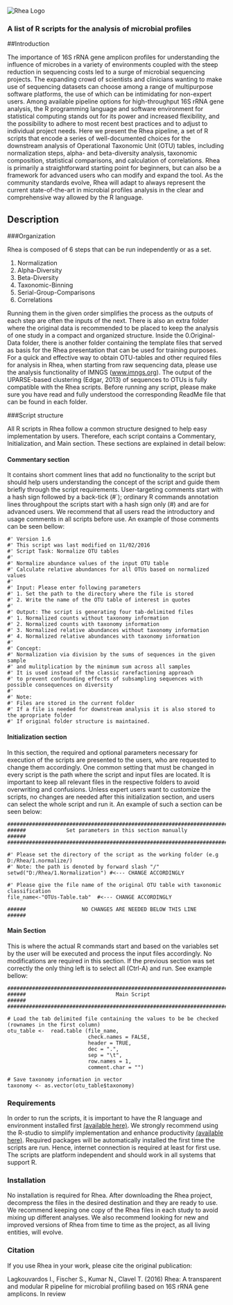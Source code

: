 ![Rhea Logo](http://i.imgur.com/jjLmZF5.png)

### A list of R scripts for the analysis of microbial profiles



##Introduction

The importance of 16S rRNA gene amplicon profiles for understanding the influence of microbes in a variety of environments coupled with the steep reduction in sequencing costs led to a surge of microbial sequencing projects. The expanding crowd of scientists and clinicians wanting to make use of sequencing datasets can choose among a range of multipurpose software platforms, the use of which can be intimidating for non-expert users. Among available pipeline options for high-throughput 16S rRNA gene analysis, the R programming language and software environment for statistical computing stands out for its power and increased flexibility, and the possibility to adhere to most recent best practices and to adjust to individual project needs. Here we present the Rhea pipeline, a set of R scripts that encode a series of well-documented choices for the downstream analysis of Operational Taxonomic Unit (OTU) tables, including normalization steps, alpha- and beta-diversity analysis, taxonomic composition, statistical comparisons, and calculation of correlations. Rhea is primarily a straightforward starting point for beginners, but can also be a framework for advanced users who can modify and expand the tool. As the community standards evolve, Rhea will adapt to always represent the current state-of-the-art in microbial profiles analysis in the clear and comprehensive way allowed by the R language.  

## Description

###Organization

Rhea is composed of 6 steps that can be run independently or as a set. 

1. Normalization
2. Alpha-Diversity
3. Beta-Diversity
4. Taxonomic-Binning
5. Serial-Group-Comparisons
6. Correlations

Running them in the given order simplifies the process as the outputs of each step are often the inputs of the next. There is also an extra folder where the original data is recommended to be placed to keep the analysis of one study in a compact and organized structure. Inside the 0.Original-Data folder, there is another folder containing the template files that served as basis for the Rhea presentation that can be used for training purposes. For a quick and effective way to obtain OTU-tables and other required files for analysis in Rhea, when starting from raw sequencing data, please use the analysis functionality of IMNGS (www.imngs.org). The output of the UPARSE-based clustering (Edgar, 2013) of sequences to OTUs is fully compatible with the Rhea scripts. Before running any script, please make sure you have read and fully understood the corresponding ReadMe file that can be found in each folder.

###Script structure

All R scripts in Rhea follow a common structure designed to help easy implementation by users. Therefore, each script contains a Commentary, Initialization, and Main section. These sections are explained in detail below:

#### Commentary section
It contains short comment lines that add no functionality to the script but should help users understanding the concept of the script and guide them briefly through the script requirements. User-targeting comments start with a hash sign followed by a back-tick (#`); ordinary R commands annotation lines throughpout the scripts start with a hash sign only (#) and are for advanced users. We recommend that all users read the introductory and usage comments in all scripts before use. An example of those comments can be seen bellow:

	#' Version 1.6
	#' This script was last modified on 11/02/2016
	#' Script Task: Normalize OTU tables
	#'
	#' Normalize abundance values of the input OTU table
	#' Calculate relative abundances for all OTUs based on normalized values
	#' 
	#' Input: Please enter following parameters
	#' 1. Set the path to the directory where the file is stored
	#' 2. Write the name of the OTU table of interest in quotes
	#' 
	#' Output: The script is generating four tab-delimited files
	#' 1. Normalized counts without taxonomy information
	#' 2. Normalized counts with taxonomy information
	#' 3. Normalized relative abundances without taxonomy information
	#' 4. Normalized relative abundances with taxonomy information
	#' 
	#' Concept:
	#' Normalization via division by the sums of sequences in the given sample
	#' and mulitplication by the minimum sum across all samples
	#' It is used instead of the classic rarefactioning approach
	#' to prevent confounding effects of subsampling sequences with possible consequences on diversity
	#' 
	#' Note:
	#' Files are stored in the current folder 
	#' If a file is needed for downstream analysis it is also stored to the apropriate folder
	#' If original folder structure is maintained.

#### Initialization section
In this section, the required and optional parameters necessary for execution of the scripts are presented to the users, who are requested to change them accordingly. One common setting that must be changed in every script is the path where the script and input files are located. It is important to keep all relevant files in the respective folders to avoid overwriting and confusions. Unless expert users want to customize the scripts, no changes are needed after this initialization section, and users can select the whole script and run it. An example of such a section can be seen below:

	##################################################################################
	######             Set parameters in this section manually                  ######
	##################################################################################
	
	#' Please set the directory of the script as the working folder (e.g D:/Rhea/1.normalize/)
	#' Note: the path is denoted by forward slash "/"
	setwd("D:/Rhea/1.Normalization") #<--- CHANGE ACCORDINGLY
	
	#' Please give the file name of the original OTU table with taxonomic classification 
	file_name<-"OTUs-Table.tab"  #<--- CHANGE ACCORDINGLY
	
	######                  NO CHANGES ARE NEEDED BELOW THIS LINE               ######

#### Main Section

This is where the actual R commands start and based on the variables set by the user will be executed and process the input files accordingly. No modifications are required in this section. If the previous section was set correctly the only thing left is to select all (Ctrl-A) and run. See example bellow:

	##################################################################################
	######                             Main Script                              ###### 
	##################################################################################
	
	# Load the tab delimited file containing the values to be be checked (rownames in the first column)
	otu_table <-  read.table (file_name,
	                          check.names = FALSE,
    	                      header = TRUE,
    	                      dec = ".",
    	                      sep = "\t",
    	                      row.names = 1,
    	                      comment.char = "")
	
	# Save taxonomy information in vector
	taxonomy <- as.vector(otu_table$taxonomy)

### Requirements
In order to run the scripts, it is important to have the R language and environment installed first [(available here)](https://www.r-project.org/ "R download site"). We strongly recommend using the R-studio to simplify implementation and enhance productivity [(available here)](https://www.rstudio.com/products/rstudio-desktop/ "R-studio download site"). Required packages will be automatically installed the first time the scripts are run. Hence, internet connection is required at least for first use. The scripts are platform independent and should work in all systems that support R.


### Installation
No installation is required for Rhea. After downloading the Rhea project, decompress the files in the desired destination and they are ready to use. We recommend keeping one copy of the Rhea files in each study to avoid mixing up different analyses. We also recommend looking for new and improved versions of Rhea from time to time as the project, as all living entities, will evolve. 

### Citation

If you use Rhea in your work, please cite the original publication:

Lagkouvardos I., Fischer S., Kumar N., Clavel T. (2016) Rhea: A transparent and modular R pipeline for microbial profiling based on 16S rRNA gene amplicons. In review
